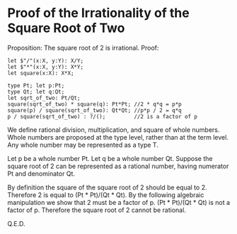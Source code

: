 # Proof of the Irrationality of the Square Root of Two

Proposition: The square root of 2 is irrational.
Proof:

```lsts
let $"/"(x:X, y:Y): X/Y;
let $"*"(x:X, y:Y): X*Y;
let square(x:X): X*X;

type Pt; let p:Pt;
type Qt; let q:Qt;
let sqrt_of_two: Pt/Qt;
square(sqrt_of_two) * square(q): Pt*Pt; //2 * q*q = p*p
square(p) / square(sqrt_of_two): Qt*Qt; //p*p / 2 = q*q
p / square(sqrt_of_two) : ?/();         //2 is a factor of p
```

We define rational division, multiplication, and square of whole numbers.
Whole numbers are proposed at the type level, rather than at the term level.
Any whole number may be represented as a type T.

Let p be a whole number Pt.
Let q be a whole number Qt.
Suppose the square root of 2 can be represented as a rational number, having numerator Pt and denominator Qt.

By definition the square of the square root of 2 should be equal to 2.
Therefore 2 is equal to (Pt * Pt)/(Qt * Qt).
By the following algebraic manipulation we show that 2 must be a factor of p.
(Pt * Pt)/(Qt * Qt) is not a factor of p.
Therefore the square root of 2 cannot be rational.

Q.E.D.
